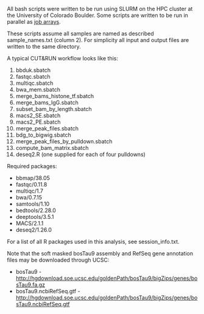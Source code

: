 All bash scripts were written to be run using SLURM on the HPC cluster at the University of Colorado Boulder. Some scripts are written to be run in parallel as [job arrays](https://slurm.schedmd.com/job_array.html).

These scripts assume all samples are named as described sample_names.txt (column 2). For simplicity all input and output files are written to the same directory.

A typical CUT&RUN workflow looks like this:
1. bbduk.sbatch
2. fastqc.sbatch
3. multiqc.sbatch
4. bwa_mem.sbatch
5. merge_bams_histone_tf.sbatch
6. merge_bams_IgG.sbatch
7. subset_bam_by_length.sbatch
8. macs2_SE.sbatch
9. macs2_PE.sbatch
10. merge_peak_files.sbatch
11. bdg_to_bigwig.sbatch
12. merge_peak_files_by_pulldown.sbatch
13. compute_bam_matrix.sbatch
14. deseq2.R (one supplied for each of four pulldowns)

Required packages:
* bbmap/38.05
* fastqc/0.11.8
* multiqc/1.7
* bwa/0.7.15
* samtools/1.10
* bedtools/2.28.0
* deeptools/3.5.1
* MACS/2.1.1
* deseq2/1.26.0

For a list of all R packages used in this analysis, see session_info.txt.

Note that the soft masked bosTau9 assembly and RefSeq gene annotation files may be downloaded through UCSC:
* bosTau9 - http://hgdownload.soe.ucsc.edu/goldenPath/bosTau9/bigZips/genes/bosTau9.fa.gz
* bosTau9.ncbiRefSeq.gtf - http://hgdownload.soe.ucsc.edu/goldenPath/bosTau9/bigZips/genes/bosTau9.ncbiRefSeq.gtf